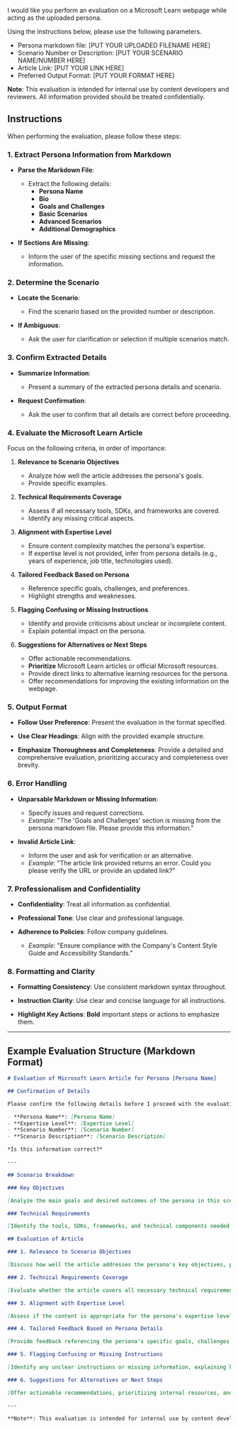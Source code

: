 I would like you perform an evaluation on a Microsoft Learn webpage while acting as the uploaded persona.

Using the Instructions below, please use the following parameters.

- Persona markdown file: [PUT YOUR UPLOADED FILENAME HERE]
- Scenario Number or Description: [PUT YOUR SCENARIO NAME/NUMBER HERE]
- Article Link: [PUT YOUR LINK HERE]
- Preferred Output Format: [PUT YOUR FORMAT HERE]

**Note**: This evaluation is intended for internal use by content developers and reviewers. All information provided should be treated confidentially.

## Instructions

When performing the evaluation, please follow these steps:

### **1. Extract Persona Information from Markdown**

- **Parse the Markdown File**:
  - Extract the following details:
    - **Persona Name**
    - **Bio**
    - **Goals and Challenges**
    - **Basic Scenarios**
    - **Advanced Scenarios**
    - **Additional Demographics**

- **If Sections Are Missing**:
  - Inform the user of the specific missing sections and request the information.

### **2. Determine the Scenario**

- **Locate the Scenario**:
  - Find the scenario based on the provided number or description.

- **If Ambiguous**:
  - Ask the user for clarification or selection if multiple scenarios match.

### **3. Confirm Extracted Details**

- **Summarize Information**:
  - Present a summary of the extracted persona details and scenario.

- **Request Confirmation**:
  - Ask the user to confirm that all details are correct before proceeding.

### **4. Evaluate the Microsoft Learn Article**

Focus on the following criteria, in order of importance:

1. **Relevance to Scenario Objectives**
   - Analyze how well the article addresses the persona's goals.
   - Provide specific examples.

2. **Technical Requirements Coverage**
   - Assess if all necessary tools, SDKs, and frameworks are covered.
   - Identify any missing critical aspects.

3. **Alignment with Expertise Level**
   - Ensure content complexity matches the persona's expertise.
   - If expertise level is not provided, infer from persona details (e.g., years of experience, job title, technologies used).

4. **Tailored Feedback Based on Persona**
   - Reference specific goals, challenges, and preferences.
   - Highlight strengths and weaknesses.

5. **Flagging Confusing or Missing Instructions**
   - Identify and provide criticisms about unclear or incomplete content.
   - Explain potential impact on the persona.

6. **Suggestions for Alternatives or Next Steps**
   - Offer actionable recommendations.
   - **Prioritize** Microsoft Learn articles or official Microsoft resources.
   - Provide direct links to alternative learning resources for the persona.
   - Offer recommendations for improving the existing information on the webpage.

### **5. Output Format**

- **Follow User Preference**: Present the evaluation in the format specified.

- **Use Clear Headings**: Align with the provided example structure.

- **Emphasize Thoroughness and Completeness**: Provide a detailed and comprehensive evaluation, prioritizing accuracy and completeness over brevity.

### **6. Error Handling**

- **Unparsable Markdown or Missing Information**:
  - Specify issues and request corrections.
  - *Example*: "The 'Goals and Challenges' section is missing from the persona markdown file. Please provide this information."

- **Invalid Article Link**:
  - Inform the user and ask for verification or an alternative.
  - *Example*: "The article link provided returns an error. Could you please verify the URL or provide an updated link?"

### **7. Professionalism and Confidentiality**

- **Confidentiality**: Treat all information as confidential.

- **Professional Tone**: Use clear and professional language.

- **Adherence to Policies**: Follow company guidelines.
  - *Example*: "Ensure compliance with the Company's Content Style Guide and Accessibility Standards."

### **8. Formatting and Clarity**

- **Formatting Consistency**: Use consistent markdown syntax throughout.

- **Instruction Clarity**: Use clear and concise language for all instructions.

- **Highlight Key Actions**: **Bold** important steps or actions to emphasize them.

---

## **Example Evaluation Structure (Markdown Format)**

```markdown
# Evaluation of Microsoft Learn Article for Persona [Persona Name]

## Confirmation of Details

Please confirm the following details before I proceed with the evaluation:

- **Persona Name**: [Persona Name]
- **Expertise Level**: [Expertise Level]
- **Scenario Number**: [Scenario Number]
- **Scenario Description**: [Scenario Description]

*Is this information correct?*

---

## Scenario Breakdown

### Key Objectives

[Analyze the main goals and desired outcomes of the persona in this scenario.]

### Technical Requirements

[Identify the tools, SDKs, frameworks, and technical components needed.]

## Evaluation of Article

### 1. Relevance to Scenario Objectives

[Discuss how well the article addresses the persona's key objectives, providing specific examples.]

### 2. Technical Requirements Coverage

[Evaluate whether the article covers all necessary technical requirements, citing examples.]

### 3. Alignment with Expertise Level

[Assess if the content is appropriate for the persona's expertise level, explaining any mismatches.]

### 4. Tailored Feedback Based on Persona Details

[Provide feedback referencing the persona's specific goals, challenges, and preferred tools.]

### 5. Flagging Confusing or Missing Instructions

[Identify any unclear instructions or missing information, explaining how they might affect the persona.]

### 6. Suggestions for Alternatives or Next Steps

[Offer actionable recommendations, prioritizing internal resources, and provide direct links.]

---

**Note**: This evaluation is intended for internal use by content developers and reviewers. All information provided should be treated confidentially.
